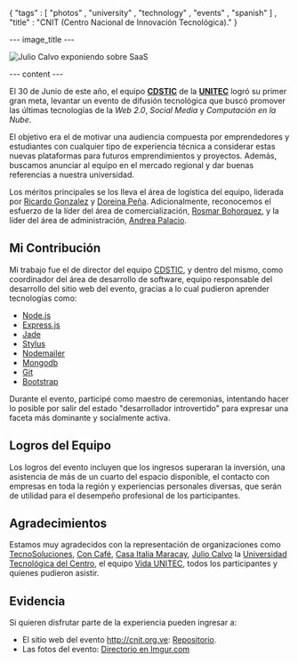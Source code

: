 { "tags" : [
    "photos"
  , "university"
  , "technology"
  , "events"
  , "spanish"
  ]
, "title" : "CNIT (Centro Nacional de Innovación Tecnológica)."
}

--- image_title ---

![Julio Calvo exponiendo sobre SaaS](/images/posts/2012-06-30-CNIT-SaaS.jpg)

--- content ---

[CDS_tic]:         https://twitter.com/CDS_tic  "Centro de Desarrollo de Software y Tecnologías de Información y Comunicación"
[UNITECVE]:        https://twitter.com/UNITECVE "Universidad Tecnológica del Centro"
[carabinazo]:      https://twitter.com/carabinazo "Ricardo Gonzalez"
[dorex89]:         https://twitter.com/dorex89 "Doreina Peña"
[rosmybella]:      https://twitter.com/rosmybella "Rosmar Bohorquez"
[pachipalacio]:    https://twitter.com/pachipalacio "Andrea Palacio"
[tecnosoluciones]: https://twitter.com/tecnosoluciones "Tecno Soluciones de Venezuela"
[con-cafe]:        https://twitter.com/con-cafe "Con-Café"
[casaitaliamcy]:   https://twitter.com/casaitaliamcy "Casa Italia Maracay"
[VidaUNITEC]:      https://twitter.com/VidaUNITEC "VidaUNITEC"
[kxetto]:          https://twitter.com/kxetto "Julio Calvo"

El 30 de Junio de este año, el equipo **[CDSTIC][CDS_tic]**
de la **[UNITEC][UNITECVE]** logró su primer gran meta,
levantar un evento de difusión tecnológica que buscó promover
las últimas tecnologías de la _Web 2.0_, _Social Media_
y _Computación en la Nube_.

El objetivo era el de motivar una audiencia compuesta por
emprendedores y estudiantes con cualquier tipo de experiencia
técnica a considerar estas nuevas plataformas para futuros
emprendimientos y proyectos. Además, buscamos anunciar
al equipo en el mercado regional y dar buenas referencias
a nuestra universidad.

Los méritos principales se los lleva el área de logística
del equipo, liderada por [Ricardo Gonzalez][carabinazo]
y [Doreina Peña][dorex89]. Adicionalmente, reconocemos
el esfuerzo de la líder del área de comercialización,
[Rosmar Bohorquez][rosmybella], y la líder del área
de administración, [Andrea Palacio][pachipalacio].

## Mi Contribución

Mi trabajo fue el de director del equipo [CDSTIC][CDS_tic],
y dentro del mismo, como coordinador del área de desarrollo
de software, equipo responsable del desarrollo del sitio
web del evento, gracias a lo cual pudieron aprender tecnologías
como:

-   [Node.js](http://nodejs.org/)
-   [Express.js](http://expressjs.com/)
-   [Jade](https://github.com/visionmedia/jade)
-   [Stylus](http://learnboost.github.com/stylus/)
-   [Nodemailer](https://github.com/andris9/Nodemailer)
-   [Mongodb](http://mongodb.org/)
-   [Git](http://help.github.com/)
-   [Bootstrap](http://twitter.github.com/bootstrap/)

Durante el evento, participé como maestro de ceremonias,
intentando hacer lo posible por salir del estado "desarrollador
introvertido" para expresar una faceta más dominante y
socialmente activa.

## Logros del Equipo

Los logros del evento incluyen que los ingresos superaran la
inversión, una asistencia de más de un cuarto del espacio
disponible, el contacto con empresas en toda la región y
experiencias personales diversas, que serán de utilidad
para el desempeño profesional de los participantes.

## Agradecimientos

Estamos muy agradecidos con la representación de organizaciones
como [TecnoSoluciones][tecnosoluciones], [Con Café][con-cafe],
[Casa Italia Maracay][casaitaliamcy], [Julio Calvo][kxetto]
la [Universidad Tecnológica del Centro][UNITECVE],
el equipo [Vida UNITEC][VidaUNITEC], todos los participantes
y quienes pudieron asistir.

## Evidencia

Si quieren disfrutar parte de la experiencia pueden ingresar a:

-   El sitio web del evento <http://cnit.org.ve>: [Repositorio](https://github.com/sadasant/CNIT.org.ve).
-   Las fotos del evento: [Directorio en Imgur.com](http://imgur.com/a/uo5dm)

